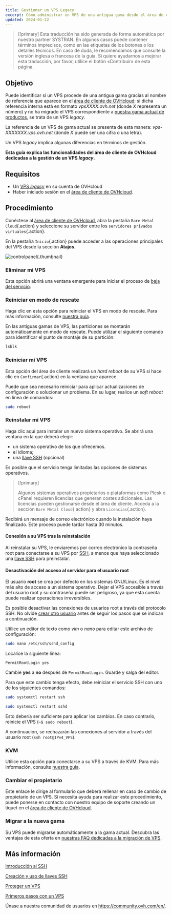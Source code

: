 ```yaml
---
title: Gestionar un VPS Legacy
excerpt: Cómo administrar un VPS de una antigua gama desde el área de cliente de OVHcloud
updated: 2024-01-22
---
```


> [!primary]
> Esta traducción ha sido generada de forma automática por nuestro partner SYSTRAN. En algunos casos puede contener términos imprecisos, como en las etiquetas de los botones o los detalles técnicos. En caso de duda, le recomendamos que consulte la versión inglesa o francesa de la guía. Si quiere ayudarnos a mejorar esta traducción, por favor, utilice el botón «Contribuir» de esta página.
> 

## Objetivo

Puede identificar si un VPS procede de una antigua gama gracias al nombre de referencia que aparece en el [área de cliente de OVHcloud](/links/manager): si dicha referencia interna está en formato *vpsXXXX.ovh.net* (donde *X* representa un número) y no ha migrado el VPS correspondiente a [nuestra gama actual de productos](https://www.ovhcloud.com/es/vps/), se trata de un VPS *legacy*. 

La referencia de un VPS de gama actual se presenta de esta manera: *vps-XXXXXXX.vps.ovh.net* (donde *X* puede ser una cifra o una letra).

Un VPS *legacy* implica algunas diferencias en términos de gestión.

**Esta guía explica las funcionalidades del área de cliente de OVHcloud dedicadas a la gestión de un VPS *legacy*.**

## Requisitos

- Un [VPS *legacy*](https://www.ovhcloud.com/es/vps/) en su cuenta de OVHcloud
- Haber iniciado sesión en el [área de cliente de OVHcloud](/links/manager).

## Procedimiento

Conéctese al [área de cliente de OVHcloud](/links/manager), abra la pestaña `Bare Metal Cloud`{.action} y seleccione su servidor entre los `servidores privados virtuales`{.action}.

En la pestaña `Inicio`{.action} puede acceder a las operaciones principales del VPS desde la sección **Atajos**.

![controlpanel](images/legacy_vps_1.png){.thumbnail}

### Eliminar mi VPS

Esta opción abrirá una ventana emergente para iniciar el proceso de [baja del servicio](/pages/account_and_service_management/managing_billing_payments_and_services/how_to_cancel_services).

### Reiniciar en modo de rescate

Haga clic en esta opción para reiniciar el VPS en modo de rescate. Para más información, consulte [nuestra guía](/pages/bare_metal_cloud/virtual_private_servers/rescue).

En las antiguas gamas de VPS, las particiones se montarán automáticamente en modo de rescate. Puede utilizar el siguiente comando para identificar el punto de montaje de su partición:

```bash
lsblk
```

### Reiniciar mi VPS

Esta opción del área de cliente realizará un *hard reboot* de su VPS si hace clic en `Confirmar`{.action} en la ventana que aparece.

Puede que sea necesario reiniciar para aplicar actualizaciones de configuración o solucionar un problema. En su lugar, realice un *soft reboot* en línea de comandos:

```bash
sudo reboot
```

### Reinstalar mi VPS

Haga clic aquí para instalar un nuevo sistema operativo. Se abrirá una ventana en la que deberá elegir:

- un sistema operativo de los que ofrecemos.
- el idioma;
- una [llave SSH](/pages/bare_metal_cloud/dedicated_servers/creating-ssh-keys-dedicated) (opcional)

Es posible que el servicio tenga limitadas las opciones de sistemas operativos.

> [!primary]
>
> Algunos sistemas operativos propietarios o plataformas como Plesk o cPanel requieren licencias que generan costes adicionales. Las licencias pueden gestionarse desde el área de cliente. Acceda a la sección `Bare Metal Cloud`{.action} y abra `Licencias`{.action}.

Recibirá un mensaje de correo electrónico cuando la instalación haya finalizado. Este proceso puede tardar hasta 30 minutos.

#### Conexión a su VPS tras la reinstalación

Al reinstalar su VPS, le enviaremos por correo electrónico la contraseña root para conectarse a su VPS por [SSH](/pages/bare_metal_cloud/dedicated_servers/ssh_introduction), a menos que haya seleccionado una [llave SSH](/pages/bare_metal_cloud/dedicated_servers/creating-ssh-keys-dedicated) para preinstalar.

#### Desactivación del acceso al servidor para el usuario root

El usuario **root** se crea por defecto en los sistemas GNU/Linux. Es el nivel más alto de acceso a un sistema operativo. Dejar el VPS accesible a través del usuario root y su contraseña puede ser peligroso, ya que esta cuenta puede realizar operaciones irreversibles.

Es posible desactivar las conexiones de usuarios root a través del protocolo SSH. No olvide [crear otro usuario](/pages/bare_metal_cloud/virtual_private_servers/secure_your_vps#createuser) antes de seguir los pasos que se indican a continuación.

Utilice un editor de texto como *vim* o *nano* para editar este archivo de configuración:

```bash
sudo nano /etc/ssh/sshd_config
```

Localice la siguiente línea:

```console
PermitRootLogin yes 
```

Cambie **yes** a **no** después de `PermitRootLogin`. Guarde y salga del editor.

Para que este cambio tenga efecto, debe reiniciar el servicio SSH con uno de los siguientes comandos:

```bash
sudo systemctl restart ssh
```

```bash
sudo systemctl restart sshd
```

Esto debería ser suficiente para aplicar los cambios. En caso contrario, reinicie el VPS (`~$ sudo reboot`).

A continuación, se rechazarán las conexiones al servidor a través del usuario root (`ssh root@IPv4_VPS`).

### KVM

Utilice esta opción para conectarse a su VPS a través de KVM. Para más información, consulte [nuestra guía](/pages/bare_metal_cloud/virtual_private_servers/using_kvm_for_vps).

### Cambiar el propietario

Este enlace le dirige al formulario que deberá rellenar en caso de cambio de propietario de un VPS. Si necesita ayuda para realizar este procedimiento, puede ponerse en contacto con nuestro equipo de soporte creando un tíquet en el [área de cliente de OVHcloud](/links/manager).

### Migrar a la nueva gama

Su VPS puede migrarse automáticamente a la gama actual. Descubra las ventajas de esta oferta en [nuestras FAQ dedicadas a la migración de VPS](https://www.ovhcloud.com/es/vps/vps-offer-migration/).

## Más información

[Introducción al SSH](/pages/bare_metal_cloud/dedicated_servers/ssh_introduction)

[Creación y uso de llaves SSH](/pages/bare_metal_cloud/dedicated_servers/creating-ssh-keys-dedicated)

[Proteger un VPS](/pages/bare_metal_cloud/virtual_private_servers/secure_your_vps)

[Primeros pasos con un VPS](/pages/bare_metal_cloud/virtual_private_servers/starting_with_a_vps)

Únase a nuestra comunidad de usuarios en <https://community.ovh.com/en/>.
